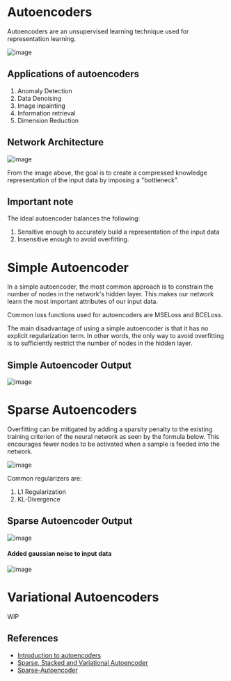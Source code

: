 # Autoencoders

Autoencoders are an unsupervised learning technique used for representation learning. 

![image](https://user-images.githubusercontent.com/65759544/87304275-24dc7900-c547-11ea-973c-8ef9cb311e80.png)


## Applications of autoencoders
1. Anomaly Detection
2. Data Denoising
3. Image inpainting
4. Information retrieval 
5. Dimension Reduction

## Network Architecture
![image](https://user-images.githubusercontent.com/65759544/87288555-1766c500-c52e-11ea-916d-0a92c28ff703.png)

From the image above, the goal is to create a compressed knowledge representation of the input data by imposing a "bottleneck". 

## Important note
The ideal autoencoder balances the following:

1. Sensitive enough to accurately build a representation of the input data
2. Insensitive enough to avoid overfitting. 

# Simple Autoencoder
In a simple autoencoder, the most common approach is to constrain the number of nodes in the network's hidden layer. This makes our network learn the most important attributes of our input data.

Common loss functions used for autoencoders are MSELoss and BCELoss. 

The main disadvantage of using a simple autoencoder is that it has no explicit regularization term. In other words, the only way to avoid overfitting is to sufficiently restrict the number of nodes in the hidden layer. 

## Simple Autoencoder Output
![image](https://user-images.githubusercontent.com/65759544/87286487-82fb6300-c52b-11ea-8b66-7f658f8af543.png)

# Sparse Autoencoders

Overfitting can be mitigated by adding a sparsity penalty to the existing training criterion of the neural network as seen by the formula below. This encourages fewer nodes to be activated when a sample is feeded into the network. 

![image](https://user-images.githubusercontent.com/65759544/87304460-6e2cc880-c547-11ea-91d0-1e0ba8735a58.png)

Common regularizers are:
1. L1 Regularization
2. KL-Divergence

## Sparse Autoencoder Output
![image](https://user-images.githubusercontent.com/65759544/87306219-49862000-c54a-11ea-8e04-0da7dea768a7.png)

#### Added gaussian noise to input data
![image](https://user-images.githubusercontent.com/65759544/87307080-928aa400-c54b-11ea-83cf-3b1737d879d4.png)
    
# Variational Autoencoders
WIP

## References
* [Introduction to autoencoders](https://www.jeremyjordan.me/autoencoders/)
* [Sparse, Stacked and Variational Autoencoder](https://medium.com/@venkatakrishna.jonnalagadda/sparse-stacked-and-variational-autoencoder-efe5bfe73b64)
* [Sparse-Autoencoder](https://mc.ai/what-happens-in-sparse-autencoder/)


